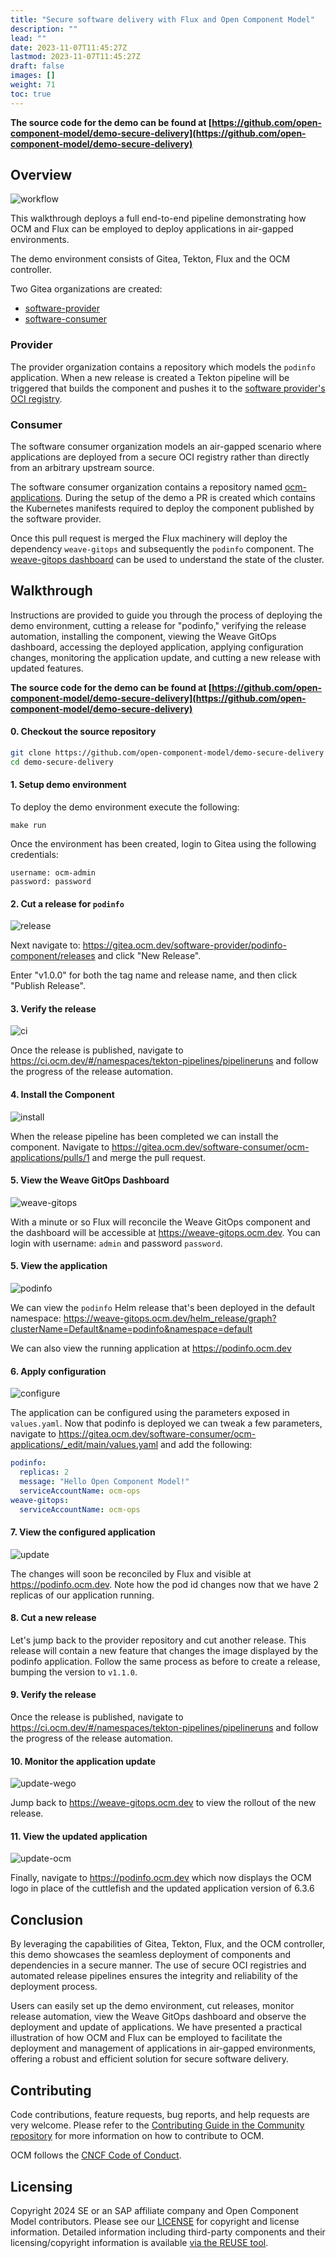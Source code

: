 ```yaml
---
title: "Secure software delivery with Flux and Open Component Model"
description: ""
lead: ""
date: 2023-11-07T11:45:27Z
lastmod: 2023-11-07T11:45:27Z
draft: false
images: []
weight: 71
toc: true
---
```


**The source code for the demo can be found at [https://github.com/open-component-model/demo-secure-delivery](https://github.com/open-component-model/demo-secure-delivery)**

## Overview

![workflow](https://github.com/open-component-model/demo-secure-delivery/raw/main/docs/images/diagram.png)

This walkthrough deploys a full end-to-end pipeline demonstrating how OCM and Flux can be employed to deploy applications in air-gapped environments.

The demo environment consists of Gitea, Tekton, Flux and the OCM controller.

Two Gitea organizations are created:

- [software-provider](https://gitea.ocm.dev/software-provider)
- [software-consumer](https://gitea.ocm.dev/software-consumer)

### Provider

The provider organization contains a repository which models the `podinfo` application. When a new release is created a Tekton pipeline will be triggered that builds the component and pushes it to the [software provider's OCI registry](https://gitea.ocm.dev/software-provider/-/packages).

### Consumer

The software consumer organization models an air-gapped scenario where applications are deployed from a secure OCI registry rather than directly from an arbitrary upstream source.

The software consumer organization contains a repository named [ocm-applications](https://gitea.ocm.dev/software-consumer/ocm-applications). During the setup of the demo a PR is created which contains the Kubernetes manifests required to deploy the component published by the software provider.

Once this pull request is merged the Flux machinery will deploy the dependency `weave-gitops` and subsequently the `podinfo` component. The [weave-gitops dashboard](https://weave-gitops.ocm.dev) can be used to understand the state of the cluster.

## Walkthrough

Instructions are provided to guide you through the process of deploying the demo environment, cutting a release for "podinfo," verifying the release automation, installing the component, viewing the Weave GitOps dashboard, accessing the deployed application, applying configuration changes, monitoring the application update, and cutting a new release with updated features.

**The source code for the demo can be found at [https://github.com/open-component-model/demo-secure-delivery](https://github.com/open-component-model/demo-secure-delivery)**

#### 0. Checkout the source repository

```bash
git clone https://github.com/open-component-model/demo-secure-delivery && \
cd demo-secure-delivery
```

#### 1. Setup demo environment

To deploy the demo environment execute the following:

`make run`

Once the environment has been created, login to Gitea using the following credentials:

```
username: ocm-admin
password: password
```

#### 2. Cut a release for `podinfo`

![release](https://github.com/open-component-model/demo-secure-delivery/raw/main/docs/images/publish.png)

Next navigate to: https://gitea.ocm.dev/software-provider/podinfo-component/releases and click "New Release".

Enter "v1.0.0" for both the tag name and release name, and then click "Publish Release".

#### 3. Verify the release

![ci](https://github.com/open-component-model/demo-secure-delivery/raw/main/docs/images/release_automation.png)

Once the release is published, navigate to https://ci.ocm.dev/#/namespaces/tekton-pipelines/pipelineruns and follow the progress of the release automation.

#### 4. Install the Component

![install](https://github.com/open-component-model/demo-secure-delivery/raw/main/docs/images/install.png)

When the release pipeline has been completed we can install the component. Navigate to https://gitea.ocm.dev/software-consumer/ocm-applications/pulls/1 and merge the pull request.

#### 5. View the Weave GitOps Dashboard

![weave-gitops](https://github.com/open-component-model/demo-secure-delivery/raw/main/docs/images/weave-gitops.png)

With a minute or so Flux will reconcile the Weave GitOps component and the dashboard will be accessible at https://weave-gitops.ocm.dev. You can login with username: `admin` and password `password`.

#### 5. View the application

![podinfo](https://github.com/open-component-model/demo-secure-delivery/raw/main/docs/images/application.png)

We can view the `podinfo` Helm release that's been deployed in the default namespace: https://weave-gitops.ocm.dev/helm_release/graph?clusterName=Default&name=podinfo&namespace=default

We can also view the running application at https://podinfo.ocm.dev

#### 6. Apply configuration

![configure](https://github.com/open-component-model/demo-secure-delivery/raw/main/docs/images/configure.png)

The application can be configured using the parameters exposed in `values.yaml`. Now that podinfo is deployed we can tweak a few parameters, navigate to
https://gitea.ocm.dev/software-consumer/ocm-applications/_edit/main/values.yaml
and add the following:

```yaml
podinfo:
  replicas: 2
  message: "Hello Open Component Model!"
  serviceAccountName: ocm-ops
weave-gitops:
  serviceAccountName: ocm-ops
```

#### 7. View the configured application

![update](https://github.com/open-component-model/demo-secure-delivery/raw/main/docs/images/update.png)

The changes will soon be reconciled by Flux and visible at https://podinfo.ocm.dev. Note how the pod id changes now that we have 2 replicas of our application running.

#### 8. Cut a new release

Let's jump back to the provider repository and cut another release. This release will contain a new feature that changes the image displayed by the podinfo application. Follow the same process as before to create a release, bumping the version to `v1.1.0`.

#### 9. Verify the release

Once the release is published, navigate to https://ci.ocm.dev/#/namespaces/tekton-pipelines/pipelineruns and follow the progress of the release automation.

#### 10. Monitor the application update

![update-wego](https://github.com/open-component-model/demo-secure-delivery/raw/main/docs/images/update-wego.png)

Jump back to https://weave-gitops.ocm.dev to view the rollout of the new release.

#### 11. View the updated application

![update-ocm](https://github.com/open-component-model/demo-secure-delivery/raw/main/docs/images/update-ocm.png)

Finally, navigate to https://podinfo.ocm.dev which now displays the OCM logo in place of the cuttlefish and the updated application version of 6.3.6

## Conclusion

By leveraging the capabilities of Gitea, Tekton, Flux, and the OCM controller, this demo showcases the seamless deployment of components and dependencies in a secure manner. The use of secure OCI registries and automated release pipelines ensures the integrity and reliability of the deployment process.

Users can easily set up the demo environment, cut releases, monitor release automation, view the Weave GitOps dashboard and observe the deployment and update of applications. We have presented a practical illustration of how OCM and Flux can be employed to facilitate the deployment and management of applications in air-gapped environments, offering a robust and efficient solution for secure software delivery.

## Contributing

Code contributions, feature requests, bug reports, and help requests are very welcome. Please refer to the [Contributing Guide in the Community repository](https://github.com/open-component-model/community/blob/main/CONTRIBUTING.md) for more information on how to contribute to OCM.

OCM follows the [CNCF Code of Conduct](https://github.com/cncf/foundation/blob/main/code-of-conduct.md).

## Licensing

Copyright 2024 SE or an SAP affiliate company and Open Component Model contributors.
Please see our [LICENSE](https://raw.githubusercontent.com/open-component-model/.github/main/LICENSE) for copyright and license information.
Detailed information including third-party components and their licensing/copyright information is available [via the REUSE tool](https://api.reuse.software/info/github.com/open-component-model/demo-secure-delivery).
